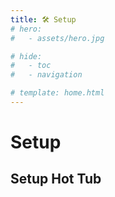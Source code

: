 ```yaml
---
title: 🛠️ Setup
# hero:
#   - assets/hero.jpg

# hide:
#   - toc
#   - navigation

# template: home.html
---
```


# **Setup**

## Setup Hot Tub
